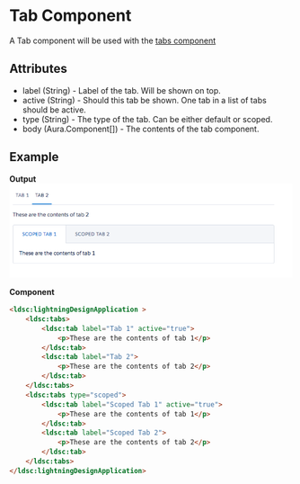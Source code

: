 # Tab Component

A Tab component will be used with the [tabs component](tabs.md)

## Attributes
- label	(String) - Label of the tab. Will be shown on top.
- active (String) -	Should this tab be shown. One tab in a list of tabs should be active.
- type (String) -	The type of the tab. Can be either default or scoped.
- body (Aura.Component[]) - The contents of the tab component.

## Example

**Output**
![Tab image](images/tabs.png)

**Component**
```html
<ldsc:lightningDesignApplication >
	<ldsc:tabs>
        <ldsc:tab label="Tab 1" active="true">
            <p>These are the contents of tab 1</p>
        </ldsc:tab>
        <ldsc:tab label="Tab 2">
            <p>These are the contents of tab 2</p>
        </ldsc:tab>
    </ldsc:tabs>
    <ldsc:tabs type="scoped">
        <ldsc:tab label="Scoped Tab 1" active="true">
            <p>These are the contents of tab 1</p>
        </ldsc:tab>
        <ldsc:tab label="Scoped Tab 2">
            <p>These are the contents of tab 2</p>
        </ldsc:tab>
    </ldsc:tabs>
</ldsc:lightningDesignApplication>
```
